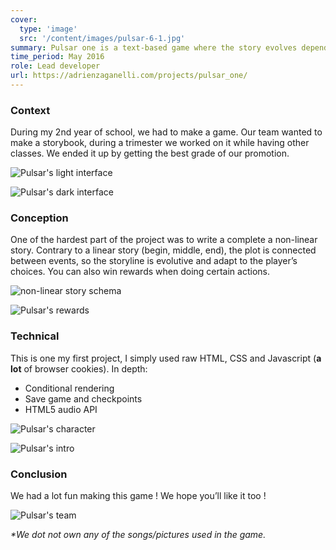 ```yaml
---
cover:
  type: 'image'
  src: '/content/images/pulsar-6-1.jpg'
summary: Pulsar one is a text-based game where the story evolves depending on your choices. You are the chosen one who has to save the world.
time_period: May 2016
role: Lead developer
url: https://adrienzaganelli.com/projects/pulsar_one/
---
```


### Context

During my 2nd year of school, we had to make a game. Our team wanted to make a storybook, during a trimester we worked on it while having other classes. We ended it up by getting the best grade of our promotion.

![Pulsar's light interface](/content/images/pulsar-2-1.jpg)

![Pulsar's dark interface](/content/images/pulsar-1-1.jpg)

### Conception

One of the hardest part of the project was to write a complete a non-linear story. Contrary to a linear story (begin, middle, end), the plot is connected between events, so the storyline is evolutive and adapt to the player’s choices. You can also win rewards when doing certain actions.

![non-linear story schema](/content/images/pulsar-3-1.jpg)

![Pulsar's rewards](/content/images/pulsar-6-1.jpg)

### Technical

This is one my first project, I simply used raw HTML, CSS and Javascript (**a lot** of browser cookies).
In depth:

- Conditional rendering
- Save game and checkpoints
- HTML5 audio API

![Pulsar's character](/content/images/pulsar-4-1.jpg)

![Pulsar's intro](/content/images/5-1.jpg)

### Conclusion

We had a lot fun making this game ! We hope you’ll like it too !

![Pulsar's team](/content/images/7-1.jpg)

_\*We dot not own any of the songs/pictures used in the game._
